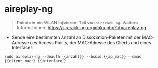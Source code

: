 # aireplay-ng

> Pakete in ein WLAN injizieren.
> Teil von `aircrack-ng`.
> Weitere Informationen: <https://aircrack-ng.org/doku.php?id=aireplay-ng>.

- Sende eine bestimmten Anzahl an Dissoziation-Paketen mit der MAC-Adresse des Access Points, der MAC-Adresse des Clients und eines Interfaces:

`sudo aireplay-ng --deauth {{anzahl}} --bssid {{ap_mac}} --dmac {{client_mac}} {{interface}}`
